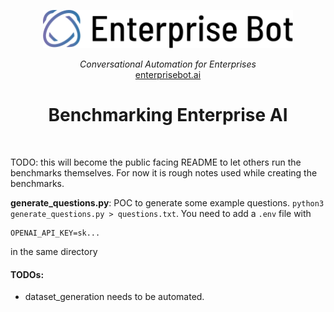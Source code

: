 <p align="center">
  <a href="https://enterprisebot.ai/">
    <img alt="Enterprise Bot" title="Enterprise Bot" src="./logo.svg" width="400" style="color: black">
  </a>
</p>


<p align="center">
  <i>Conversational Automation for Enterprises</i><br/> 
  <a href="https://enterprisebot.ai">enterprisebot.ai</a>
</p>

<h1 align="center">
Benchmarking Enterprise AI
</h1>

<br/>

TODO: this will become the public facing README to let others run the benchmarks themselves. For now it is rough notes used while creating the benchmarks.

**generate_questions.py**: POC to generate some example questions. `python3 generate_questions.py > questions.txt`. You need to add a `.env` file with 

```
OPENAI_API_KEY=sk...
```

in the same directory

#### TODOs:

- dataset_generation needs to be automated.
